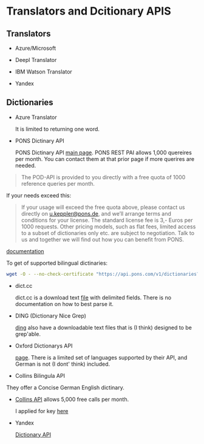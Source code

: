 # Translators and Dcitionary APIS

## Translators

- Azure/Microsoft

- Deepl Translator

- IBM Watson Translator

- Yandex

## Dictionaries

- Azure Translator

  It is limited to returning one word.

- PONS Dictinary API

  PONS Dictinary API [main page](https://en.pons.com/p/online-dictionary/developers/api). PONS REST PAI allows 1,000 quereires per month. You can contact them at that prior page if more querires are needed.

> The POD-API is provided to you directly with a free quota of 1000 reference queries per month.

If your needs exceed this:

> If your usage will exceed the free quota above, please contact us directly on u.keppler@pons.de, and we’ll arrange terms and conditions for your license. The standard license fee is 3,- Euros per 1000 requests. 
Other pricing models, such as flat fees, limited access to a subset of dictionaries only etc. are subject to negotiation. Talk to us and together we will find out how you can benefit from PONS.

[documentation](https://en.pons.com/p/files/uploads/pons/api/api-documentation.pdf)

To get of supported bilingual dictinaries:

```bash
wget -O - --no-check-certificate "https://api.pons.com/v1/dictionaries?language=de"
```

- dict.cc 

  dict.cc is a download text [file](https://www1.dict.cc/translation_file_request.php?l=e) with delimited fields. There is no documentation on how to best parse it.

- DING (Dictionary Nice Grep)

  [ding](https://www-user.tu-chemnitz.de/~fri/ding/) also have a downloadable text files that is (I think) designed to be grep'able.

- Oxford Dictionarys API

  [page](https://developer.oxforddictionaries.com/).  There is a limited set of languages supported by their API, and German is not (I dont' think) included.

- Collins Bilingula API

They offer a Concise German English dictinary.

- [Collins API](https://www.collinsdictionary.com/collins-api) allows 5,000 free calls per month. 

  I applied for key [here](https://blog.collinsdictionary.com/collins-api-apply-for-a-key/)

- Yandex

   [Dictionary API](https://yandex.com/dev/dictionary/)

